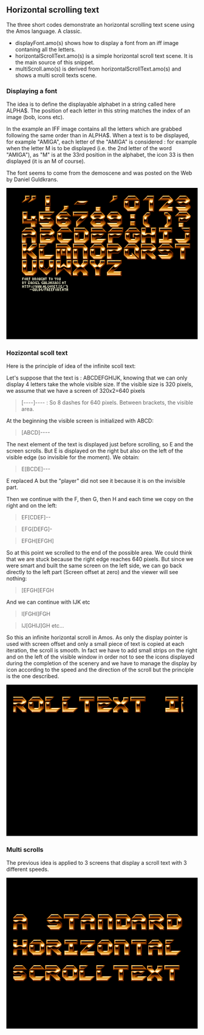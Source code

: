 ## Horizontal scrolling text

The three short codes demonstrate an horizontal scrolling text scene using the Amos language. A classic.

- displayFont.amo(s) shows how to display a font from an iff image contaning all the letters.
- horizontalScrollText.amo(s) is a simple horizontal scroll text scene. It is the main source of this snippet.
- multiScroll.amo(s) is derived from horizontalScrollText.amo(s) and shows a multi scroll texts scene.

### Displaying a font

The idea is to define the displayable alphabet in a string called here ALPHA$.
The position of each letter in this string matches the index of an image (bob, icons etc).

In the example an IFF image contains all the letters which are grabbed following the same order than in ALPHA$.
When a text is to be displayed, for example "AMIGA", each letter of the "AMIGA" is considered : for example when the letter M is to 
be displayed (i.e. the 2nd letter of the word "AMIGA"), as "M" is at the 33rd position in the alphabet, the icon 33 is then displayed (it is an M of course).

The font seems to come from the demoscene and was posted on the Web by Daniel Guldkrans.  

![Font](readImg/font.png)

### Hozizontal scoll text

Here is the principle of idea of the infinite scoll text:

Let's suppose that the text is : ABCDEFGHIJK, knowing that we can only display 4 letters take the whole visible size. If the visible size is 320 pixels, we assume that we have a screen of 320x2=640 pixels
> [----]---- : So 8 dashes for 640 pixels. Between brackets, the visible area.

At the beginning the visible screen is initialized with ABCD:
> [ABCD]----

The next element of the text is displayed just before scrolling, so E and the screen scrolls. But E is displayed on the right but also on the left of the visible edge (so invisible for the moment).
We obtain:
> E[BCDE]---

E replaced A but the "player" did not see it because it is on the invisible part.

Then we continue with the F, then G, then H and each time we copy on the right and on the left:
> EF[CDEF]--

> EFG[DEFG]-

> EFGH[EFGH]

So at this point we scrolled to the end of the possible area. We could think that we are stuck because the right edge reaches 640 pixels.
But since we were smart and built the same screen on the left side, we can go back directly to the left part (Screen offset at zero) and the viewer will see nothing:
> [EFGH]EFGH

And we can continue with IJK etc
> I[FGHI]FGH

> IJ[GHIJ]GH etc...

So this an infinite horizontal scroll in Amos. As only the display pointer is used with screen offset and only a small piece of text is copied at each iteration, the scroll is smooth.
In fact we have to add small strips on the right and on the left of the visible window in order not to see the icons displayed during the completion of the scenery and we have to manage the display by icon according to the speed and the direction of the scroll but
the principle is the one described.

![Font](readImg/scrollText.png)

### Multi scrolls

The previous idea is applied to 3 screens that display a scroll text with 3 different speeds. 

![Font](readImg/multiScroll.png)